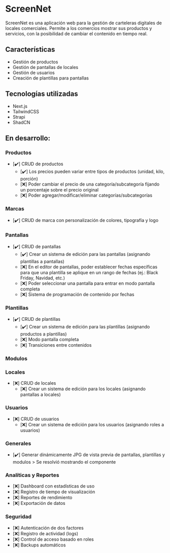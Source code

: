 # ScreenNet

ScreenNet es una aplicación web para la gestión de carteleras digitales de locales comerciales.
Permite a los comercios mostrar sus productos y servicios, con la posibilidad de cambiar el contenido en tiempo real.

## Características

- Gestión de productos
- Gestión de pantallas de locales
- Gestión de usuarios
- Creación de plantillas para pantallas

## Tecnologías utilizadas

- Next.js
- TailwindCSS
- Strapi
- ShadCN

## En desarrollo:
### Productos
- [✔️] CRUD de productos
  - [✔️] Los precios pueden variar entre tipos de productos (unidad, kilo, porción)
  - [❌] Poder cambiar el precio de una categoría/subcategoría fijando un porcentaje sobre el precio original
  - [❌] Poder agregar/modificar/eliminar categorías/subcategorías
  
### Marcas
- [✔️] CRUD de marca con personalización de colores, tipografía y logo

### Pantallas
- [✔️] CRUD de pantallas
  - [✔️] Crear un sistema de edición para las pantallas (asignando plantillas a pantallas)
  - [❌] En el editor de pantallas, poder establecer fechas específicas para que una plantilla se aplique en un rango de fechas (ej.: Black Friday, Navidad, etc.)
  - [❌] Poder seleccionar una pantalla para entrar en modo pantalla completa
  - [❌] Sistema de programación de contenido por fechas
 

  

### Plantillas
- [✔️] CRUD de plantillas
  - [✔️] Crear un sistema de edición para las plantillas (asignando productos a plantillas)
  - [❌] Modo pantalla completa
  - [❌] Transiciones entre contenidos

### Modulos
 

### Locales
- [❌] CRUD de locales
  - [❌] Crear un sistema de edición para los locales (asignando pantallas a locales)

### Usuarios
- [❌] CRUD de usuarios
  - [❌] Crear un sistema de edición para los usuarios (asignando roles a usuarios)

### Generales
- [✔️] Generar dinámicamente JPG de vista previa de pantallas, plantillas y modulos > Se resolvió mostrando el componente
  
### Analíticas y Reportes
- [❌] Dashboard con estadísticas de uso
- [❌] Registro de tiempo de visualización
- [❌] Reportes de rendimiento
- [❌] Exportación de datos

### Seguridad
- [❌] Autenticación de dos factores
- [❌] Registro de actividad (logs)
- [❌] Control de acceso basado en roles
- [❌] Backups automáticos
